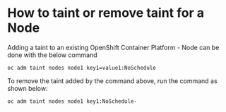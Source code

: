 # How to taint or remove taint for a Node

Adding a taint to an existing OpenShift Container Platform - Node can be done with the below command

```
oc adm taint nodes node1 key1=value1:NoSchedule
```


To remove the taint added by the command above, run the command as shown below:

```
oc adm taint nodes node1 key1:NoSchedule-
```
